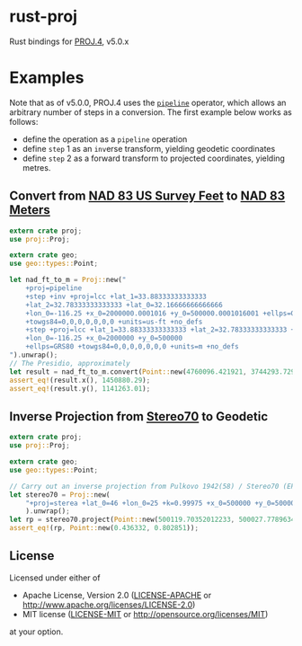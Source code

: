 # rust-proj

Rust bindings for [PROJ.4](https://github.com/OSGeo/proj.4), v5.0.x

# Examples
Note that as of v5.0.0, PROJ.4 uses the [`pipeline`](http://proj4.org/operations/pipeline.html) operator, which allows an arbitrary number of steps in a conversion. The first example below works as follows:

- define the operation as a `pipeline` operation
- define `step` 1 as an `inv`erse transform, yielding geodetic coordinates
- define `step` 2 as a forward transform to projected coordinates, yielding metres.

## Convert from [NAD 83 US Survey Feet](https://epsg.io/2230) to [NAD 83 Meters](https://epsg.io/26946)
```rust
extern crate proj;
use proj::Proj;

extern crate geo;
use geo::types::Point;

let nad_ft_to_m = Proj::new("
    +proj=pipeline
    +step +inv +proj=lcc +lat_1=33.88333333333333
    +lat_2=32.78333333333333 +lat_0=32.16666666666666
    +lon_0=-116.25 +x_0=2000000.0001016 +y_0=500000.0001016001 +ellps=GRS80
    +towgs84=0,0,0,0,0,0,0 +units=us-ft +no_defs
    +step +proj=lcc +lat_1=33.88333333333333 +lat_2=32.78333333333333 +lat_0=32.16666666666666
    +lon_0=-116.25 +x_0=2000000 +y_0=500000
    +ellps=GRS80 +towgs84=0,0,0,0,0,0,0 +units=m +no_defs
").unwrap();
// The Presidio, approximately
let result = nad_ft_to_m.convert(Point::new(4760096.421921, 3744293.729449)).unwrap();
assert_eq!(result.x(), 1450880.29);
assert_eq!(result.y(), 1141263.01);
```

## Inverse Projection from [Stereo70](https://epsg.io/3844) to Geodetic
```rust
extern crate proj;
use proj::Proj;

extern crate geo;
use geo::types::Point;

// Carry out an inverse projection from Pulkovo 1942(58) / Stereo70 (EPSG 3844) into geodetic lon and lat coordinates (in radians)
let stereo70 = Proj::new(
    "+proj=sterea +lat_0=46 +lon_0=25 +k=0.99975 +x_0=500000 +y_0=500000 +ellps=krass +towgs84=33.4,-146.6,-76.3,-0.359,-0.053,0.844,-0.84 +units=m +no_defs"
    ).unwrap();
let rp = stereo70.project(Point::new(500119.70352012233, 500027.77896348457), true).unwrap();
assert_eq!(rp, Point::new(0.436332, 0.802851));
```

## License

Licensed under either of

 * Apache License, Version 2.0 ([LICENSE-APACHE](LICENSE-APACHE) or http://www.apache.org/licenses/LICENSE-2.0)
 * MIT license ([LICENSE-MIT](LICENSE-MIT) or http://opensource.org/licenses/MIT)

at your option.
